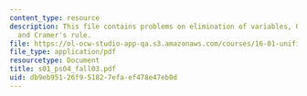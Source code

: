 ```yaml
---
content_type: resource
description: This file contains problems on elimination of variables, Gaussian?reduction,
  and Cramer's rule.
file: https://ol-ocw-studio-app-qa.s3.amazonaws.com/courses/16-01-unified-engineering-i-ii-iii-iv-fall-2005-spring-2006/db9eb95126f951827efaef478e47eb0d_s01_ps04_fall03.pdf
file_type: application/pdf
resourcetype: Document
title: s01_ps04_fall03.pdf
uid: db9eb951-26f9-5182-7efa-ef478e47eb0d
---
```

